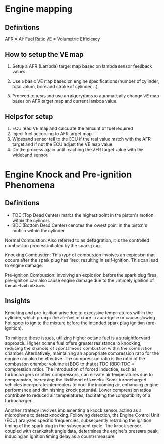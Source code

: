 # Engine mapping

## Definitions

AFR = Air Fuel Ratio 
VE = Volumetric Efficiency

## How to setup the VE map

1. Setup a AFR (Lambda) target map based on lambda sensor feedback values.

2. Use a basic VE map based on engine specifications (number of cylinder, total volum, bore and stroke of cylinder,...).

3. Proceed to tests and use an algorythms to automatically change VE map bases on AFR target map and current lambda value.

## Helps for setup

1. ECU read VE map and calculate the amount of fuel required
2. Inject fuel according to AFR target map
3. Wideband sensor tell to the ECU if the real value match with the AFR target and if not the ECU adjust the VE map value
4. Do the process again until reaching the AFR target value with the wideband sensor.

# Engine Knock and Pre-ignition Phenomena

## Definitions

- TDC (Top Dead Center) marks the highest point in the piston's motion within the cylinder.
- BDC (Bottom Dead Center) denotes the lowest point in the piston's motion within the cylinder.

Normal Combustion: Also referred to as deflagration, it is the controlled combustion process initiated by the spark plug.

Knocking Combustion: This type of combustion involves an explosion that occurs after the spark plug has fired, resulting in self-ignition. This can lead to engine damage.

Pre-ignition Combustion: Involving an explosion before the spark plug fires, pre-ignition can also cause engine damage due to the untimely ignition of the air-fuel mixture.

## Insights

Knocking and pre-ignition arise due to excessive temperatures within the cylinder, which prompt the air-fuel mixture to auto-ignite or cause glowing hot spots to ignite the mixture before the intended spark plug ignition (pre-ignition).

To mitigate these issues, utilizing higher octane fuel is a straightforward approach. Higher octane fuel offers greater resistance to knocking, reducing the chances of spontaneous combustion within the combustion chamber. Alternatively, maintaining an appropriate compression ratio for the engine can also be effective. The compression ratio is the ratio of the combustion chamber volume at BDC to that at TDC (BDC:TDC = compression ratio). The introduction of forced induction, such as turbochargers or other compressors, can elevate air temperatures due to compression, increasing the likelihood of knocks. Some turbocharged vehicles incorporate intercoolers to cool the incoming air, enhancing engine performance and diminishing knock potential. Lower compression ratios contribute to reduced air temperatures, facilitating the compatibility of a turbocharger.

Another strategy involves implementing a knock sensor, acting as a microphone to detect knocking. Following detection, the Engine Control Unit (ECU) analyzes specific frequencies, subsequently retarding the ignition timing of the spark plug in the subsequent cycle. The knock sensor, coupled with crankshaft angle data, determines the engine's pressure peak, inducing an ignition timing delay as a countermeasure.


